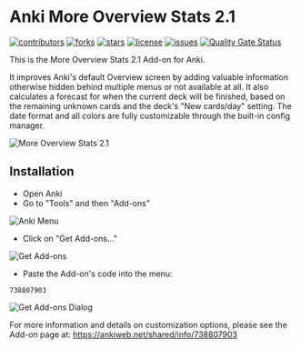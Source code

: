 # Anki More Overview Stats 2.1

[![contributors](https://img.shields.io/github/contributors/patrick-mahnkopf/Anki_More_Overview_Stats)](https://github.com/patrick-mahnkopf/Anki_More_Overview_Stats/graphs/contributors)
[![forks](https://img.shields.io/github/forks/patrick-mahnkopf/Anki_More_Overview_Stats)](https://github.com/patrick-mahnkopf/Anki_More_Overview_Stats/network/members)
[![stars](https://img.shields.io/github/stars/patrick-mahnkopf/Anki_More_Overview_Stats)](https://github.com/patrick-mahnkopf/Anki_More_Overview_Stats/stargazers)
[![license](https://img.shields.io/github/license/patrick-mahnkopf/Anki_More_Overview_Stats)](./LICENSE)
[![issues](https://img.shields.io/github/issues/patrick-mahnkopf/Anki_More_Overview_Stats)](https://github.com/patrick-mahnkopf/Anki_More_Overview_Stats/issues)
[![Quality Gate Status](https://sonarcloud.io/api/project_badges/measure?project=patrick-mahnkopf_Anki_More_Overview_Stats&metric=alert_status)](https://sonarcloud.io/summary/new_code?id=patrick-mahnkopf_Anki_More_Overview_Stats)

This is the More Overview Stats 2.1 Add-on for Anki.  

It improves Anki's default Overview screen by adding valuable information otherwise hidden behind multiple menus or not available at all.
It also calculates a forecast for when the current deck will be finished, based on the remaining unknown cards and the deck's "New cards/day" setting.
The date format and all colors are fully customizable through the built-in config manager.

![More Overview Stats 2.1](https://user-images.githubusercontent.com/69430023/147789088-67975f64-ab4c-49ec-89e8-9301b7f13ef3.png)

## Installation

- Open Anki
- Go to "Tools" and then "Add-ons"

![Anki Menu](https://user-images.githubusercontent.com/69430023/147789375-bac9427b-c3cb-4e97-92ea-572b7b600b17.png)

- Click on "Get Add-ons..." 

![Get Add-ons](https://user-images.githubusercontent.com/69430023/147789940-eb7e006d-7c44-4b0f-a671-b66b7489ab56.png)


- Paste the Add-on's code into the menu:

```
738807903
```

![Get Add-ons Dialog](https://user-images.githubusercontent.com/69430023/147789503-7b93f3bd-bf1f-47fd-a1f6-f6c5d001ec53.png)

  
  
For more information and details on customization options, please see the Add-on page at: https://ankiweb.net/shared/info/738807903
